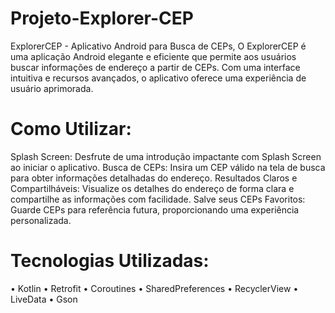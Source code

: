 # Projeto-Explorer-CEP
ExplorerCEP - Aplicativo Android para Busca de CEPs, 
O ExplorerCEP é uma aplicação Android elegante e eficiente que permite aos usuários buscar informações de endereço a partir de CEPs.
Com uma interface intuitiva e recursos avançados, o aplicativo oferece uma experiência de usuário aprimorada.

# Como Utilizar:
Splash Screen: Desfrute de uma introdução impactante com Splash Screen ao iniciar o aplicativo.
Busca de CEPs: Insira um CEP válido na tela de busca para obter informações detalhadas do endereço.
Resultados Claros e Compartilháveis: Visualize os detalhes do endereço de forma clara e compartilhe as informações com facilidade.
Salve seus CEPs Favoritos: Guarde CEPs para referência futura, proporcionando uma experiência personalizada.

# Tecnologias Utilizadas:
•	Kotlin
•	Retrofit
•	Coroutines
•	SharedPreferences
•	RecyclerView
•	LiveData
•	Gson

